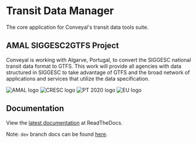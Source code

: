 # Transit Data Manager

The core application for Conveyal's transit data tools suite.

## AMAL SIGGESC2GTFS Project

Conveyal is working with Algarve, Portugal, to convert the SIGGESC national transit data format to GTFS. This work will provide all agencies with data structured in SIGGESC to take advantage of GTFS and the broad network of applications and services that utilize the data specification.

![AMAL logo](https://vamus.pt/wp-content/uploads/2016/07/AMAL-2016-07-20.png "AMAL") ![CRESC logo](https://vamus.pt/wp-content/uploads/2016/07/Algarve-2016-07-20.png "CRESC") ![PT 2020 logo](https://vamus.pt/wp-content/uploads/2016/07/PT2020-2016-07-20.png "Portugal 2020") ![EU logo](https://vamus.pt/wp-content/uploads/2016/07/UE-2016-07-20.png "EU")

## Documentation

View the [latest documentation](http://conveyal-data-tools.readthedocs.org/en/latest/) at ReadTheDocs.

Note: `dev` branch docs can be found [here](http://conveyal-data-tools.readthedocs.org/en/dev/).
